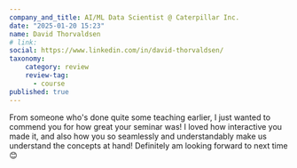 ```yaml
---
company_and_title: AI/ML Data Scientist @ Caterpillar Inc.
date: "2025-01-20 15:23"
name: David Thorvaldsen
# link:
social: https://www.linkedin.com/in/david-thorvaldsen/
taxonomy:
    category: review
    review-tag:
      - course
published: true
---
```


From someone who's done quite some teaching earlier, I just wanted to commend you for how great your seminar was! I loved how interactive you made it, and also how <span>you so seamlessly and understandably make us understand the concepts at hand</span>! Definitely am looking forward to next time 😊

